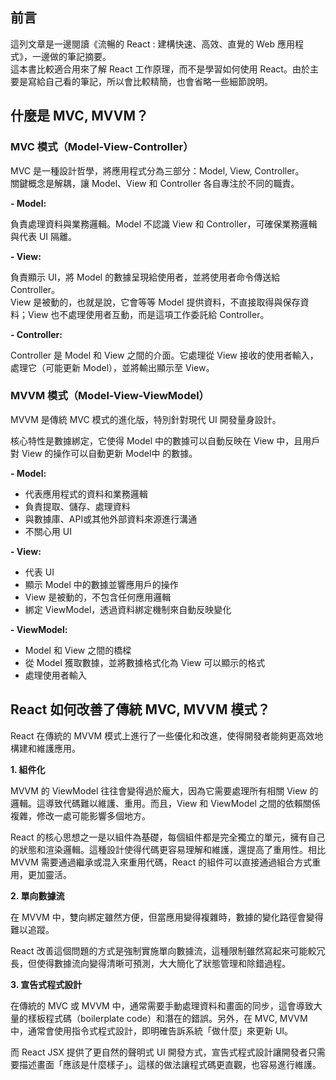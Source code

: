 ## 前言

這列文章是一邊閱讀《流暢的 React : 建構快速、高效、直覺的 Web 應用程式》，一邊做的筆記摘要。\
這本書比較適合用來了解 React 工作原理，而不是學習如何使用 React。由於主要是寫給自己看的筆記，所以會比較精簡，也會省略一些細節說明。

## 什麼是 MVC, MVVM？

### MVC 模式（Model-View-Controller）

MVC 是一種設計哲學，將應用程式分為三部分：Model, View, Controller。\
關鍵概念是解耦，讓 Model、View 和 Controller 各自專注於不同的職責。

**- Model:**

負責處理資料與業務邏輯。Model 不認識 View 和 Controller，可確保業務邏輯與代表 UI 隔離。

**- View:**

負責顯示 UI，將 Model 的數據呈現給使用者，並將使用者命令傳送給 Controller。\
 View 是被動的，也就是說，它會等等 Model 提供資料，不直接取得與保存資料；View 也不處理使用者互動，而是這項工作委託給 Controller。

**- Controller:**

Controller 是 Model 和 View 之間的介面。它處理從 View 接收的使用者輸入，處理它（可能更新 Model），並將輸出顯示至 View。

### MVVM 模式（Model-View-ViewModel）

MVVM 是傳統 MVC 模式的進化版，特別針對現代 UI 開發量身設計。

核心特性是數據綁定，它使得 Model 中的數據可以自動反映在 View 中，且用戶對 View 的操作可以自動更新 Model中 的數據。

**- Model:**

- 代表應用程式的資料和業務邏輯
- 負責提取、儲存、處理資料
- 與數據庫、API或其他外部資料來源進行溝通
- 不關心用 UI

**- View:**

- 代表 UI
- 顯示 Model 中的數據並響應用戶的操作
- View 是被動的，不包含任何應用邏輯
- 綁定 ViewModel，透過資料綁定機制來自動反映變化

**- ViewModel:**

- Model 和 View 之間的橋樑
- 從 Model 獲取數據，並將數據格式化為 View 可以顯示的格式
- 處理使用者輸入

## React 如何改善了傳統 MVC, MVVM 模式？

React 在傳統的 MVVM 模式上進行了一些優化和改進，使得開發者能夠更高效地構建和維護應用。

**1. 組件化**

MVVM 的 ViewModel 往往會變得過於龐大，因為它需要處理所有相關 View 的邏輯。這導致代碼難以維護、重用。而且，View 和 ViewModel 之間的依賴關係複雜，修改一處可能影響多個地方。

React 的核心思想之一是以組件為基礎，每個組件都是完全獨立的單元，擁有自己的狀態和渲染邏輯。這種設計使得代碼更容易理解和維護，還提高了重用性。相比 MVVM 需要通過繼承或混入來重用代碼，React 的組件可以直接通過組合方式重用，更加靈活。

**2. 單向數據流**

在 MVVM 中，雙向綁定雖然方便，但當應用變得複雜時，數據的變化路徑會變得難以追蹤。

React 改善這個問題的方式是強制實施單向數據流，這種限制雖然寫起來可能較冗長，但使得數據流向變得清晰可預測，大大簡化了狀態管理和除錯過程。

**3. 宣告式程式設計**

在傳統的 MVC 或 MVVM 中，通常需要手動處理資料和畫面的同步，這會導致大量的樣板程式碼（boilerplate code）和潛在的錯誤。另外，在 MVC, MVVM 中，通常會使用指令式程式設計，即明確告訴系統「做什麼」來更新 UI。

而 React JSX 提供了更自然的聲明式 UI 開發方式，宣告式程式設計讓開發者只需要描述畫面「應該是什麼樣子」。這樣的做法讓程式碼更直觀，也容易進行維護。
